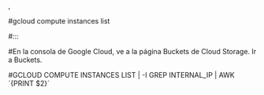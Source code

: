 ,

#gcloud compute instances list

#:::

#En la consola de Google Cloud, ve a la página Buckets de Cloud Storage. Ir a Buckets.


#GCLOUD COMPUTE INSTANCES LIST | -I GREP INTERNAL_IP | AWK ´{PRINT $2}´